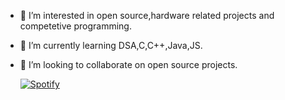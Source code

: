 
- 👀 I’m interested in open source,hardware related projects and competetive programming.
- 🌱 I’m currently learning DSA,C,C++,Java,JS.
- 💞️ I’m looking to collaborate on open source projects.

  [![Spotify](https://spotify-ja2zgjy2j-mostlykiguess.vercel.app/api/spotify)](https://open.spotify.com/user/31uofmhmaihk3wnu6bdsquiliei4)
<!---
MostlyKIGuess/MostlyKIGuess is a ✨ special ✨ repository because its `README.md` (this file) appears on your GitHub profile.
You can click the Preview link to take a look at your changes.
--->
